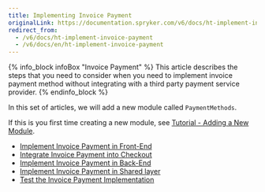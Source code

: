 ```yaml
---
title: Implementing Invoice Payment
originalLink: https://documentation.spryker.com/v6/docs/ht-implement-invoice-payment
redirect_from:
  - /v6/docs/ht-implement-invoice-payment
  - /v6/docs/en/ht-implement-invoice-payment
---
```


{% info_block infoBox "Invoice Payment" %}
This article describes the steps that you need to consider when you need to implement invoice payment method without integrating with a third party payment service provider.
{% endinfo_block %}

In this set of articles, we will add a new module called `PaymentMethods`.

If this is you first time creating a new module, see [Tutorial - Adding a New Module](/docs/scos/dev/developer-guides/202001.0/development-guide/back-end/data-manipulation/data-enrichment/extending-spryker/t-add-new-bundl).

* [Implement Invoice Payment in Front-End](/docs/scos/dev/developer-guides/202001.0/development-guide/back-end/data-manipulation/payment-methods/invoice/ht-invoice-paym)
* [Integrate Invoice Payment into Checkout](/docs/scos/dev/developer-guides/202001.0/development-guide/back-end/data-manipulation/payment-methods/invoice/ht-invoice-paym)
* [Implement Invoice Payment in Back-End](/docs/scos/dev/developer-guides/202001.0/development-guide/back-end/data-manipulation/payment-methods/invoice/ht-invoice-paym)
* [Implement Invoice Payment in Shared layer](/docs/scos/dev/developer-guides/202001.0/development-guide/back-end/data-manipulation/payment-methods/invoice/ht-invoice-paym)
* [Test the Invoice Payment Implementation](/docs/scos/dev/developer-guides/202001.0/development-guide/back-end/data-manipulation/payment-methods/invoice/ht-invoice-paym)
